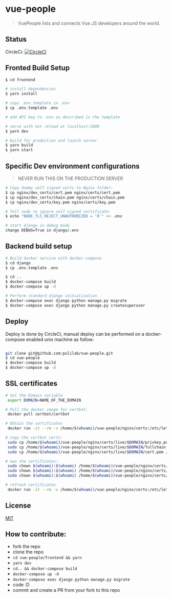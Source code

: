 # vue-people

> VuePeople lists and connects Vue.JS developers around the world.

## Status

CircleCi: [![CircleCI](https://circleci.com/gh/pulilab/vue-people/tree/master.svg?style=svg)](https://circleci.com/gh/pulilab/vue-people/tree/master)

## Fronted Build Setup

``` bash
$ cd frontend

# install dependencies
$ yarn install

# copy .env.template in .env
$ cp .env.template .env

# add API key to .env as described in the template

# serve with hot reload at localhost:3000
$ yarn dev

# build for production and launch server
$ yarn build
$ yarn start
```

## Specific Dev environment configurations
> NEVER RUN THIS ON THE PRODUCTION SERVER

```bash
# Copy dummy self signed certs to Nginx folder:
$ cp nginx/dev_certs/cert.pem nginx/certs/cert.pem
$ cp nginx/dev_certs/chain.pem nginx/certs/chain.pem
$ cp nginx/dev_certs/key.pem nginx/certs/key.pem

# Tell node to ignore self signed certificate:
$ echo "NODE_TLS_REJECT_UNAUTHORIZED = '0'" >> .env
```

```bash
# start django in debug mode
change DEBUG=True in django/.env
```

## Backend build setup

```bash
# Build docker service with docker-compose
$ cd django
$ cp .env.template .env

$ cd ..
$ docker-compose build
$ docker-compose up -d

# Perform standard django initialization
$ docker-compose exec django python manage.py migrate
$ docker-compose exec django python manage.py createsuperuser
```

## Deploy

Deploy is done by CircleCi, manual deploy can be performed on a docker-compose enabled unix machine as follow:

```bash

git clone git@github.com:pulilab/vue-people.git
$ cd vue-people
$ docker-compose build
$ docker-compose up -d

```

## SSL certificates

```bash
# Set the Domain variable
 export DOMAIN=NAME_OF_THE_DOMAIN

# Pull the docker image for certbot:
 docker pull certbot/certbot

# Obtain the certificates
 docker run -it --rm -v /home/$(whoami)/vue-people/nginx/certs:/etc/letsencrypt:rw -v /home/$(whoami)/vue-people/nginx/certs-data:/data/letsencrypt:rw  deliverous/certbot  certonly --webroot --webroot-path=/data/letsencrypt -d $DOMAIN

# copy the certbot certs:
 sudo cp /home/$(whoami)/vue-people/nginx/certs/live/$DOMAIN/privkey.pem /home/$(whoami)/vue-people/nginx/certs/key.pem
 sudo cp /home/$(whoami)/vue-people/nginx/certs/live/$DOMAIN/fullchain.pem /home/$(whoami)/vue-people/nginx/certs/chain.pem
 sudo cp /home/$(whoami)/vue-people/nginx/certs/live/$DOMAIN/cert.pem /home/$(whoami)/vue-people/nginx/certs/cert.pem

# own the certificates:
 sudo chown $(whoami):$(whoami) /home/$(whoami)/vue-people/nginx/certs/key.pem
 sudo chown $(whoami):$(whoami) /home/$(whoami)/vue-people/nginx/certs/chain.pem
 sudo chown $(whoami):$(whoami) /home/$(whoami)/vue-people/nginx/certs/cert.pem

# refresh certificates
 docker run -it --rm -v /home/$(whoami)/vue-people/nginx/certs:/etc/letsencrypt:rw -v /home/$(whoami)/vue-people/nginx/certs-data:/data/letsencrypt:rw  certbot/certbot renew --webroot --webroot-path=/data/letsencrypt

```

## License

[MIT](https://github.com/pulilab/vue-people/blob/master/LICENSE)


## How to contribute:

- fork the repo
- clone the repo
- `cd vue-people/frontend && yarn`
- `yarn dev`
- `cd.. && docker-compose build`
- `docker-compose up -d`
- `docker-compose exec django python manage.py migrate`
- code :D
- commit and create a PR from your fork to this repo

